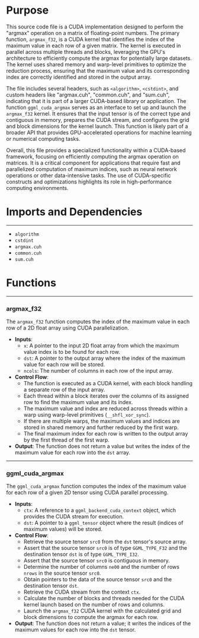 # Purpose
This source code file is a CUDA implementation designed to perform the "argmax" operation on a matrix of floating-point numbers. The primary function, `argmax_f32`, is a CUDA kernel that identifies the index of the maximum value in each row of a given matrix. The kernel is executed in parallel across multiple threads and blocks, leveraging the GPU's architecture to efficiently compute the argmax for potentially large datasets. The kernel uses shared memory and warp-level primitives to optimize the reduction process, ensuring that the maximum value and its corresponding index are correctly identified and stored in the output array.

The file includes several headers, such as `<algorithm>`, `<cstdint>`, and custom headers like "argmax.cuh", "common.cuh", and "sum.cuh", indicating that it is part of a larger CUDA-based library or application. The function `ggml_cuda_argmax` serves as an interface to set up and launch the `argmax_f32` kernel. It ensures that the input tensor is of the correct type and contiguous in memory, prepares the CUDA stream, and configures the grid and block dimensions for the kernel launch. This function is likely part of a broader API that provides GPU-accelerated operations for machine learning or numerical computing tasks.

Overall, this file provides a specialized functionality within a CUDA-based framework, focusing on efficiently computing the argmax operation on matrices. It is a critical component for applications that require fast and parallelized computation of maximum indices, such as neural network operations or other data-intensive tasks. The use of CUDA-specific constructs and optimizations highlights its role in high-performance computing environments.
# Imports and Dependencies

---
- `algorithm`
- `cstdint`
- `argmax.cuh`
- `common.cuh`
- `sum.cuh`


# Functions

---
### argmax\_f32
The `argmax_f32` function computes the index of the maximum value in each row of a 2D float array using CUDA parallelization.
- **Inputs**:
    - `x`: A pointer to the input 2D float array from which the maximum value index is to be found for each row.
    - `dst`: A pointer to the output array where the index of the maximum value for each row will be stored.
    - `ncols`: The number of columns in each row of the input array.
- **Control Flow**:
    - The function is executed as a CUDA kernel, with each block handling a separate row of the input array.
    - Each thread within a block iterates over the columns of its assigned row to find the maximum value and its index.
    - The maximum value and index are reduced across threads within a warp using warp-level primitives (`__shfl_xor_sync`).
    - If there are multiple warps, the maximum values and indices are stored in shared memory and further reduced by the first warp.
    - The final maximum index for each row is written to the output array by the first thread of the first warp.
- **Output**: The function does not return a value but writes the index of the maximum value for each row into the `dst` array.


---
### ggml\_cuda\_argmax
The `ggml_cuda_argmax` function computes the index of the maximum value for each row of a given 2D tensor using CUDA parallel processing.
- **Inputs**:
    - `ctx`: A reference to a `ggml_backend_cuda_context` object, which provides the CUDA stream for execution.
    - `dst`: A pointer to a `ggml_tensor` object where the result (indices of maximum values) will be stored.
- **Control Flow**:
    - Retrieve the source tensor `src0` from the `dst` tensor's source array.
    - Assert that the source tensor `src0` is of type `GGML_TYPE_F32` and the destination tensor `dst` is of type `GGML_TYPE_I32`.
    - Assert that the source tensor `src0` is contiguous in memory.
    - Determine the number of columns `ne00` and the number of rows `nrows` in the source tensor `src0`.
    - Obtain pointers to the data of the source tensor `src0` and the destination tensor `dst`.
    - Retrieve the CUDA stream from the context `ctx`.
    - Calculate the number of blocks and threads needed for the CUDA kernel launch based on the number of rows and columns.
    - Launch the `argmax_f32` CUDA kernel with the calculated grid and block dimensions to compute the argmax for each row.
- **Output**: The function does not return a value; it writes the indices of the maximum values for each row into the `dst` tensor.


